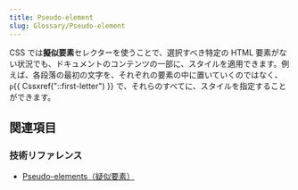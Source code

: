 ```yaml
---
title: Pseudo-element
slug: Glossary/Pseudo-element
---
```

CSS では**擬似要素**セレクターを使うことで、選択すべき特定の HTML 要素がない状況でも、ドキュメントのコンテンツの一部に、スタイルを適用できます。例えば、各段落の最初の文字を、それぞれの要素の中に置いていくのではなく、`p`{{ Cssxref("::first-letter") }} で、それらのすべてに、スタイルを指定することができます。

## 関連項目

### 技術リファレンス

- [Pseudo-elements（疑似要素）](/ja/docs/Web/CSS/Pseudo-elements)
